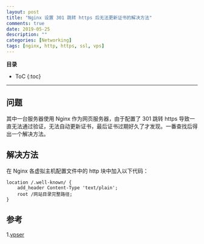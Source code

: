 ```yaml
---
layout: post
title: "Nginx 设置 301 跳转 https 后无法更新证书的解决方法"
comments: true
date: 2019-05-25
description: ""
categories: [Networking]
tags: [nginx, http, https, ssl, vps]
---
```


**目录**
* ToC
{:toc}
---

## 问题

其中一台服务器使用 Nginx 作为网页服务器，由于配置了 301 跳转 https 导致一直无法通过验证，无法自动更新证书，最后证书过期好久了才发现。一番查找后得出一个解决方法。

## 解决方法

在 Nginx 各虚拟主机配置文件中的 http 块中加入以下代码：

``` nginx
location /.well-known/ {
    add_header Content-Type 'text/plain';
    root /网站目录完整路径;
}
```

## 参考

1.[vpser](https://www.vpser.net/build/letsencrypt-free-ssl.html)

